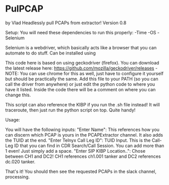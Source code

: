 # PulPCAP

by Vlad
Headlessly pull PCAPs from extractor!
Version 0.8 

Setup:
  You will need these dependencies to run this properly:
    -Time
    -OS
    -Selenium
    
  Selenium is a webdriver, which basically acts like a browser that you can automate to do stuff.
  Can be installed using <pip install selenium>
  
  This code here is based on using geckodriver (firefox). You can download the latest release here: https://github.com/mozilla/geckodriver/releases
    -NOTE: You can use chrome for this as well, just have to configure it yourself but should be practically the same.
Add this file to your PATH (so you can call the driver from anywhere) or just edit the python code to where you have it listed. Inside the code there will be a comment on where you can change this.

  This script can also reference the KIBP if you run the .sh file instead! It will traceroute, then just run the python script on top. Quite handy!

Usage:
  
  You will have the following inputs:
    "Enter Name": This references how you can discern which PCAP is yours in the PCAPExtractor channel. It also adds the TUID at the end.
    "Enter Telnyx Call Leg ID": TUID Input. This is the Call-Leg ID that you can find in CDR Search/Call Session. You can add more than 1 even! Just simply add a space.
    "Enter SIP KIBP Location..": Chose between CH1 and DC2! CH1 references ch1.001 tanker and DC2 references dc.020 tanker.
    
 That's it! You should then see the requested PCAPs in the slack channel, processing. 
